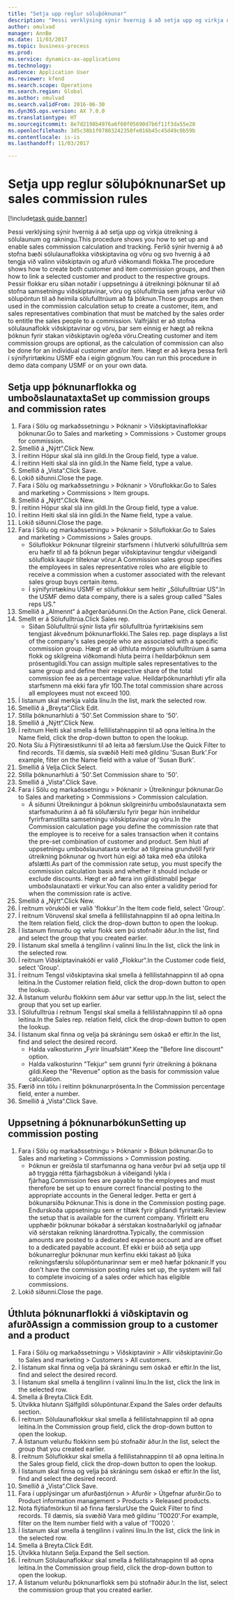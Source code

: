```yaml
--- 
title: "Setja upp reglur söluþóknunar"
description: "Þessi verklýsing sýnir hvernig á að setja upp og virkja útreikning á sölulaunum og rakningu."
author: omulvad
manager: AnnBe
ms.date: 11/03/2017
ms.topic: business-process
ms.prod: 
ms.service: dynamics-ax-applications
ms.technology: 
audience: Application User
ms.reviewer: kfend
ms.search.scope: Operations
ms.search.region: Global
ms.author: omulvad
ms.search.validFrom: 2016-06-30
ms.dyn365.ops.version: AX 7.0.0
ms.translationtype: HT
ms.sourcegitcommit: 8e7d2198b4976a6f60f05690d7b6f11f3da55e28
ms.openlocfilehash: 3d5c38b1f07803242350fe016b45c45d49c0b59b
ms.contentlocale: is-is
ms.lasthandoff: 11/03/2017

---
```

# <a name="set-up-sales-commission-rules"></a><span data-ttu-id="9899d-103">Setja upp reglur söluþóknunar</span><span class="sxs-lookup"><span data-stu-id="9899d-103">Set up sales commission rules</span></span>

[!include[task guide banner](../../includes/task-guide-banner.md)]

<span data-ttu-id="9899d-104">Þessi verklýsing sýnir hvernig á að setja upp og virkja útreikning á sölulaunum og rakningu.</span><span class="sxs-lookup"><span data-stu-id="9899d-104">This procedure shows you how to set up and enable sales commission calculation and tracking.</span></span> <span data-ttu-id="9899d-105">Ferlið sýnir hvernig á að stofna bæði sölulaunaflokka viðskiptavina og vöru og svo hvernig á að tengja við valinn viðskiptavin og afurð viðkomandi flokka.</span><span class="sxs-lookup"><span data-stu-id="9899d-105">The procedure shows how to create both customer and item commission groups, and then how to link a selected customer and product to the respective groups.</span></span> <span data-ttu-id="9899d-106">Þessir flokkar eru síðan notaðir í uppsetningu á útreikningi þóknunar til að stofna samsetningu viðskiptavinar, vöru og sölufulltrúa sem jafna verður við sölupöntun til að heimila sölufulltrúum að fá þóknun.</span><span class="sxs-lookup"><span data-stu-id="9899d-106">Those groups are then used in the commission calculation setup to create a customer, item, and sales representatives combination that must be matched by the sales order to entitle the sales people to a commission.</span></span> <span data-ttu-id="9899d-107">Valfrjálst er að stofna sölulaunaflokk viðskiptavinar og vöru, þar sem einnig er hægt að reikna þóknun fyrir stakan viðskiptavin og/eða vöru.</span><span class="sxs-lookup"><span data-stu-id="9899d-107">Creating customer and item commission groups are optional, as the calculation of commission can also be done for an individual customer and/or item.</span></span> <span data-ttu-id="9899d-108">Hægt er að keyra þessa ferli í sýnifyrirtækinu USMF eða í eigin gögnum.</span><span class="sxs-lookup"><span data-stu-id="9899d-108">You can run this procedure in demo data company USMF or on your own data.</span></span>


## <a name="set-up-commission-groups-and-commission-rates"></a><span data-ttu-id="9899d-109">Setja upp þóknunarflokka og umboðslaunataxta</span><span class="sxs-lookup"><span data-stu-id="9899d-109">Set up commission groups and commission rates</span></span>
1. <span data-ttu-id="9899d-110">Fara í Sölu og markaðssetningu > Þóknanir > Viðskiptavinaflokkar þóknunar.</span><span class="sxs-lookup"><span data-stu-id="9899d-110">Go to Sales and marketing > Commissions > Customer groups for commission.</span></span>
2. <span data-ttu-id="9899d-111">Smellið á „Nýtt“.</span><span class="sxs-lookup"><span data-stu-id="9899d-111">Click New.</span></span>
3. <span data-ttu-id="9899d-112">Í reitinn Hópur skal slá inn gildi.</span><span class="sxs-lookup"><span data-stu-id="9899d-112">In the Group field, type a value.</span></span>
4. <span data-ttu-id="9899d-113">Í reitinn Heiti skal slá inn gildi.</span><span class="sxs-lookup"><span data-stu-id="9899d-113">In the Name field, type a value.</span></span>
5. <span data-ttu-id="9899d-114">Smellið á „Vista“.</span><span class="sxs-lookup"><span data-stu-id="9899d-114">Click Save.</span></span>
6. <span data-ttu-id="9899d-115">Lokið síðunni.</span><span class="sxs-lookup"><span data-stu-id="9899d-115">Close the page.</span></span>
7. <span data-ttu-id="9899d-116">Fara í Sölu og markaðssetningu > Þóknanir > Vöruflokkar.</span><span class="sxs-lookup"><span data-stu-id="9899d-116">Go to Sales and marketing > Commissions > Item groups.</span></span>
8. <span data-ttu-id="9899d-117">Smellið á „Nýtt“.</span><span class="sxs-lookup"><span data-stu-id="9899d-117">Click New.</span></span>
9. <span data-ttu-id="9899d-118">Í reitinn Hópur skal slá inn gildi.</span><span class="sxs-lookup"><span data-stu-id="9899d-118">In the Group field, type a value.</span></span>
10. <span data-ttu-id="9899d-119">Í reitinn Heiti skal slá inn gildi.</span><span class="sxs-lookup"><span data-stu-id="9899d-119">In the Name field, type a value.</span></span>
11. <span data-ttu-id="9899d-120">Lokið síðunni.</span><span class="sxs-lookup"><span data-stu-id="9899d-120">Close the page.</span></span>
12. <span data-ttu-id="9899d-121">Fara í Sölu og markaðssetningu > Þóknanir > Söluflokkar.</span><span class="sxs-lookup"><span data-stu-id="9899d-121">Go to Sales and marketing > Commissions > Sales groups.</span></span>
    * <span data-ttu-id="9899d-122">Söluflokkur Þóknunar tilgreinir starfsmenn í hlutverki sölufulltrúa sem eru hæfir til að fá þóknun þegar viðskiptavinur tengdur viðeigandi söluflokk kaupir tilteknar vörur.</span><span class="sxs-lookup"><span data-stu-id="9899d-122">A Commission sales group specifies the employees in sales representative roles who are eligible to receive a commission when a customer associated with the relevant sales group buys certain items.</span></span>  
    * <span data-ttu-id="9899d-123">Í sýnifyrirtækinu USMF er söluflokkur sem heitir „Sölufulltrúar US“.</span><span class="sxs-lookup"><span data-stu-id="9899d-123">In the USMF demo data company, there is a sales group called "Sales reps US."</span></span>  
13. <span data-ttu-id="9899d-124">Smellið á „Almennt“ á aðgerðarúðunni.</span><span class="sxs-lookup"><span data-stu-id="9899d-124">On the Action Pane, click General.</span></span>
14. <span data-ttu-id="9899d-125">Smellt er á Sölufulltrúa.</span><span class="sxs-lookup"><span data-stu-id="9899d-125">Click Sales rep.</span></span>
    * <span data-ttu-id="9899d-126">Síðan Sölufulltrúi sýnir lista yfir sölufulltrúa fyrirtækisins sem tengjast ákveðnum þóknunarflokki.</span><span class="sxs-lookup"><span data-stu-id="9899d-126">The Sales rep. page displays a list of the company's sales people who are associated with a specific commission group.</span></span> <span data-ttu-id="9899d-127">Hægt er að úthluta mörgum sölufulltrúum á sama flokk og skilgreina viðkomandi hluta þeirra í heildarþóknun sem prósentugildi.</span><span class="sxs-lookup"><span data-stu-id="9899d-127">You can assign multiple sales representatives to the same group and define their respective share of the total commission fee as a percentage value.</span></span> <span data-ttu-id="9899d-128">Heildarþóknunarhluti yfir alla starfsmenn má ekki fara yfir 100.</span><span class="sxs-lookup"><span data-stu-id="9899d-128">The total commission share across all employees must not exceed 100.</span></span>  
15. <span data-ttu-id="9899d-129">Í listanum skal merkja valda línu.</span><span class="sxs-lookup"><span data-stu-id="9899d-129">In the list, mark the selected row.</span></span>
16. <span data-ttu-id="9899d-130">Smellið á „Breyta“.</span><span class="sxs-lookup"><span data-stu-id="9899d-130">Click Edit.</span></span>
17. <span data-ttu-id="9899d-131">Stilla þóknunarhluti á '50'.</span><span class="sxs-lookup"><span data-stu-id="9899d-131">Set Commission share to '50'.</span></span>
18. <span data-ttu-id="9899d-132">Smellið á „Nýtt“.</span><span class="sxs-lookup"><span data-stu-id="9899d-132">Click New.</span></span>
19. <span data-ttu-id="9899d-133">Í reitnum Heiti skal smella á fellilistahnappinn til að opna leitina.</span><span class="sxs-lookup"><span data-stu-id="9899d-133">In the Name field, click the drop-down button to open the lookup.</span></span>
20. <span data-ttu-id="9899d-134">Nota Síu á Flýtiræsistikunni til að leita að færslum.</span><span class="sxs-lookup"><span data-stu-id="9899d-134">Use the Quick Filter to find records.</span></span> <span data-ttu-id="9899d-135">Til dæmis, sía svæðið Heiti með gildinu 'Susan Burk'.</span><span class="sxs-lookup"><span data-stu-id="9899d-135">For example, filter on the Name field with a value of 'Susan Burk'.</span></span>
21. <span data-ttu-id="9899d-136">Smellið á Velja.</span><span class="sxs-lookup"><span data-stu-id="9899d-136">Click Select.</span></span>
22. <span data-ttu-id="9899d-137">Stilla þóknunarhluti á '50'.</span><span class="sxs-lookup"><span data-stu-id="9899d-137">Set Commission share to '50'.</span></span>
23. <span data-ttu-id="9899d-138">Smellið á „Vista“.</span><span class="sxs-lookup"><span data-stu-id="9899d-138">Click Save.</span></span>
24. <span data-ttu-id="9899d-139">Fara í Sölu og markaðssetningu > Þóknanir > Útreikningur þóknunar.</span><span class="sxs-lookup"><span data-stu-id="9899d-139">Go to Sales and marketing > Commissions > Commission calculation.</span></span>
    * <span data-ttu-id="9899d-140">Á síðunni Útreikningur á þóknun skilgreinirðu umboðslaunataxta sem starfsmaðurinn á að fá sölufærslu fyrir þegar hún inniheldur fyrirframstillta samsetningu viðskiptavinar og vöru.</span><span class="sxs-lookup"><span data-stu-id="9899d-140">In the Commission calculation page you define the commission rate that the employee is to receive for a sales transaction when it contains the pre-set combination of customer and product.</span></span> <span data-ttu-id="9899d-141">Sem hluti af uppsetningu umboðslaunataxta verður að tilgreina grundvöll fyrir útreikning þóknunar og hvort hún eigi að taka með eða útiloka afslætti.</span><span class="sxs-lookup"><span data-stu-id="9899d-141">As part of the commission rate setup, you must specify the commission calculation basis and whether it should include or exclude discounts.</span></span> <span data-ttu-id="9899d-142">Hægt er að færa inn gildistímabil þegar umboðslaunataxti er virkur.</span><span class="sxs-lookup"><span data-stu-id="9899d-142">You can also enter a validity period for when the commission rate is active.</span></span>  
25. <span data-ttu-id="9899d-143">Smellið á „Nýtt“.</span><span class="sxs-lookup"><span data-stu-id="9899d-143">Click New.</span></span>
26. <span data-ttu-id="9899d-144">Í reitnum vörukóði er valið 'flokkur'.</span><span class="sxs-lookup"><span data-stu-id="9899d-144">In the Item code field, select 'Group'.</span></span>
27. <span data-ttu-id="9899d-145">Í reitnum Vöruvensl skal smella á fellilistahnappinn til að opna leitina.</span><span class="sxs-lookup"><span data-stu-id="9899d-145">In the Item relation field, click the drop-down button to open the lookup.</span></span>
28. <span data-ttu-id="9899d-146">Í listanum finnurðu og velur flokk sem þú stofnaðir áður.</span><span class="sxs-lookup"><span data-stu-id="9899d-146">In the list, find and select the group that you created earlier.</span></span>
29. <span data-ttu-id="9899d-147">Í listanum skal smella á tengilinn í valinni línu.</span><span class="sxs-lookup"><span data-stu-id="9899d-147">In the list, click the link in the selected row.</span></span>
30. <span data-ttu-id="9899d-148">Í reitnum Viðskiptavinakóði er valið „Flokkur“.</span><span class="sxs-lookup"><span data-stu-id="9899d-148">In the Customer code field, select 'Group'.</span></span>
31. <span data-ttu-id="9899d-149">Í reitnum Tengsl viðskiptavina skal smella á fellilistahnappinn til að opna leitina.</span><span class="sxs-lookup"><span data-stu-id="9899d-149">In the Customer relation field, click the drop-down button to open the lookup.</span></span>
32. <span data-ttu-id="9899d-150">Á listanum velurðu flokkinn sem áður var settur upp.</span><span class="sxs-lookup"><span data-stu-id="9899d-150">In the list, select the group that you set up earlier.</span></span>
33. <span data-ttu-id="9899d-151">Í Sölufulltrúa í reitnum Tengsl skal smella á fellilistahnappinn til að opna leitina.</span><span class="sxs-lookup"><span data-stu-id="9899d-151">In the Sales rep. relation field, click the drop-down button to open the lookup.</span></span>
34. <span data-ttu-id="9899d-152">Í listanum skal finna og velja þá skráningu sem óskað er eftir.</span><span class="sxs-lookup"><span data-stu-id="9899d-152">In the list, find and select the desired record.</span></span>
    * <span data-ttu-id="9899d-153">Halda valkosturinn „Fyrir línuafslátt".</span><span class="sxs-lookup"><span data-stu-id="9899d-153">Keep the "Before line discount" option.</span></span>  
    * <span data-ttu-id="9899d-154">Halda valkosturinn "Tekjur" sem grunni fyrir útreikning á þóknana gildi.</span><span class="sxs-lookup"><span data-stu-id="9899d-154">Keep the "Revenue" option as the basis for commission value calculation.</span></span>    
35. <span data-ttu-id="9899d-155">Færið inn tölu í reitinn þóknunarprósenta.</span><span class="sxs-lookup"><span data-stu-id="9899d-155">In the Commission percentage field, enter a number.</span></span>
36. <span data-ttu-id="9899d-156">Smellið á „Vista“.</span><span class="sxs-lookup"><span data-stu-id="9899d-156">Click Save.</span></span>

## <a name="setting-up-commission-posting"></a><span data-ttu-id="9899d-157">Uppsetning á þóknunarbókun</span><span class="sxs-lookup"><span data-stu-id="9899d-157">Setting up commission posting</span></span>
1. <span data-ttu-id="9899d-158">Fara í Sölu og markaðssetningu > Þóknanir > Bókun þóknunar.</span><span class="sxs-lookup"><span data-stu-id="9899d-158">Go to Sales and marketing > Commissions > Commission posting.</span></span>
    * <span data-ttu-id="9899d-159">Þóknun er greiðsla til starfsmanna og hana verður því að setja upp til að tryggja rétta fjárhagsbókun á viðeigandi lykla í fjárhag.</span><span class="sxs-lookup"><span data-stu-id="9899d-159">Commission fees are payable to the employees and must therefore be set up to ensure correct financial posting to the appropriate accounts in the General ledger.</span></span> <span data-ttu-id="9899d-160">Þetta er gert á bókunarsíðu Þóknunar.</span><span class="sxs-lookup"><span data-stu-id="9899d-160">This is done in the Commission posting page.</span></span> <span data-ttu-id="9899d-161">Endurskoða uppsetningu sem er tiltæk fyrir gildandi fyrirtæki.</span><span class="sxs-lookup"><span data-stu-id="9899d-161">Review the setup that is available for the current company.</span></span> <span data-ttu-id="9899d-162">Yfirleitt eru upphæðir þóknunar bókaðar á sérstakan kostnaðarlykil og jafnaðar við sérstakan reikning lánardrottna.</span><span class="sxs-lookup"><span data-stu-id="9899d-162">Typically, the commission amounts are posted to a dedicated expense account and are offset to a dedicated payable account.</span></span> <span data-ttu-id="9899d-163">Ef ekki er búið að setja upp bókunarreglur þóknunar mun kerfinu ekki takast að ljúka reikningsfærslu sölupöntunarinnar sem er með hæfar þóknanir.</span><span class="sxs-lookup"><span data-stu-id="9899d-163">If you don't have the commission posting rules set up, the system will fail to complete invoicing of a sales order which has eligible commissions.</span></span>  
2. <span data-ttu-id="9899d-164">Lokið síðunni.</span><span class="sxs-lookup"><span data-stu-id="9899d-164">Close the page.</span></span>

## <a name="assign-a-commission-group-to-a-customer-and-a-product"></a><span data-ttu-id="9899d-165">Úthluta þóknunarflokki á viðskiptavin og afurð</span><span class="sxs-lookup"><span data-stu-id="9899d-165">Assign a commission group to a customer and a product</span></span>
1. <span data-ttu-id="9899d-166">Fara í Sölu og markaðssetningu > Viðskiptavinir > Allir viðskiptavinir.</span><span class="sxs-lookup"><span data-stu-id="9899d-166">Go to Sales and marketing > Customers > All customers.</span></span>
2. <span data-ttu-id="9899d-167">Í listanum skal finna og velja þá skráningu sem óskað er eftir.</span><span class="sxs-lookup"><span data-stu-id="9899d-167">In the list, find and select the desired record.</span></span>
3. <span data-ttu-id="9899d-168">Í listanum skal smella á tengilinn í valinni línu.</span><span class="sxs-lookup"><span data-stu-id="9899d-168">In the list, click the link in the selected row.</span></span>
4. <span data-ttu-id="9899d-169">Smella á Breyta.</span><span class="sxs-lookup"><span data-stu-id="9899d-169">Click Edit.</span></span>
5. <span data-ttu-id="9899d-170">Útvíkka hlutann Sjálfgildi sölupöntunar.</span><span class="sxs-lookup"><span data-stu-id="9899d-170">Expand the Sales order defaults section.</span></span>
6. <span data-ttu-id="9899d-171">Í reitnum Sölulaunaflokkur skal smella á fellilistahnappinn til að opna leitina.</span><span class="sxs-lookup"><span data-stu-id="9899d-171">In the Commission group field, click the drop-down button to open the lookup.</span></span>
7. <span data-ttu-id="9899d-172">Á listanum velurðu flokkinn sem þú stofnaðir áður.</span><span class="sxs-lookup"><span data-stu-id="9899d-172">In the list, select the group that you created earlier.</span></span>
8. <span data-ttu-id="9899d-173">Í reitnum Söluflokkur skal smella á fellilistahnappinn til að opna leitina.</span><span class="sxs-lookup"><span data-stu-id="9899d-173">In the Sales group field, click the drop-down button to open the lookup.</span></span>
9. <span data-ttu-id="9899d-174">Í listanum skal finna og velja þá skráningu sem óskað er eftir.</span><span class="sxs-lookup"><span data-stu-id="9899d-174">In the list, find and select the desired record.</span></span>
10. <span data-ttu-id="9899d-175">Smellið á „Vista“.</span><span class="sxs-lookup"><span data-stu-id="9899d-175">Click Save.</span></span>
11. <span data-ttu-id="9899d-176">Fara í upplýsingar um afurðastjórnun > Afurðir > Útgefnar afurðir.</span><span class="sxs-lookup"><span data-stu-id="9899d-176">Go to Product information management > Products > Released products.</span></span>
12. <span data-ttu-id="9899d-177">Nota flýtiafmörkun til að finna færslur</span><span class="sxs-lookup"><span data-stu-id="9899d-177">Use the Quick Filter to find records.</span></span> <span data-ttu-id="9899d-178">Til dæmis, sía svæðið Vara með gildinu 'T0020'.</span><span class="sxs-lookup"><span data-stu-id="9899d-178">For example, filter on the Item number field with a value of 'T0020 '.</span></span>
13. <span data-ttu-id="9899d-179">Í listanum skal smella á tengilinn í valinni línu.</span><span class="sxs-lookup"><span data-stu-id="9899d-179">In the list, click the link in the selected row.</span></span>
14. <span data-ttu-id="9899d-180">Smella á Breyta.</span><span class="sxs-lookup"><span data-stu-id="9899d-180">Click Edit.</span></span>
15. <span data-ttu-id="9899d-181">Útvíkka hlutann Selja.</span><span class="sxs-lookup"><span data-stu-id="9899d-181">Expand the Sell section.</span></span>
16. <span data-ttu-id="9899d-182">Í reitnum Sölulaunaflokkur skal smella á fellilistahnappinn til að opna leitina.</span><span class="sxs-lookup"><span data-stu-id="9899d-182">In the Commission group field, click the drop-down button to open the lookup.</span></span>
17. <span data-ttu-id="9899d-183">Á listanum velurðu þóknunarflokk sem þú stofnaðir áður.</span><span class="sxs-lookup"><span data-stu-id="9899d-183">In the list, select the commission group that you created earlier.</span></span>



